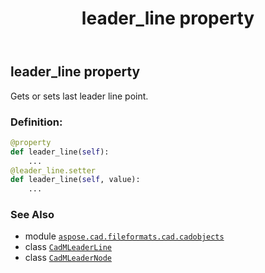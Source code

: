 ﻿---
title: leader_line property
second_title: Aspose.CAD for Python via .NET API References
description: 
type: docs
weight: 370
url: /python-net/aspose.cad.fileformats.cad.cadobjects/cadmleadernode/leader_line/
is_root: false
---

## leader_line property


Gets or sets last leader line point.
### Definition:
```python
@property
def leader_line(self):
    ...
@leader_line.setter
def leader_line(self, value):
    ...
```

### See Also
* module [`aspose.cad.fileformats.cad.cadobjects`](../../)
* class [`CadMLeaderLine`](/cad/python-net/aspose.cad.fileformats.cad.cadobjects/cadmleaderline)
* class [`CadMLeaderNode`](/cad/python-net/aspose.cad.fileformats.cad.cadobjects/cadmleadernode)
